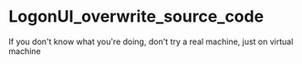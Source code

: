 # LogonUI_overwrite_source_code
If you don't know what you're doing, don't try a real machine, just on virtual machine
